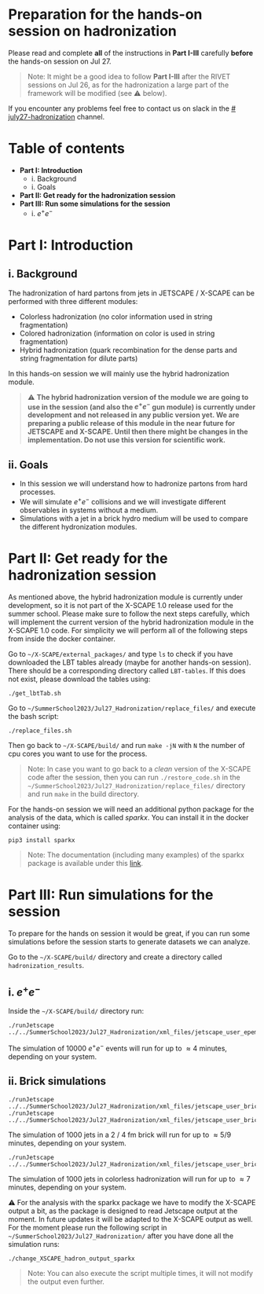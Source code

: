 # Preparation for the hands-on session on hadronization

Please read and complete **all** of the instructions in **Part I-III** carefully **before** the hands-on session on Jul 27.

> Note: It might be a good idea to follow **Part I-III** after the RIVET sessions on Jul 26, as for the hadronization a large part of the framework will be modified (see :warning: below).

If you encounter any problems feel free to contact us on slack in the [# july27-hadronization](https://jetscape2023o-d166455.slack.com/archives/C05GBKS0CQ6) channel.

# Table of contents
- **Part I: Introduction**
    - i. Background
    - i. Goals
- **Part II: Get ready for the hadronization session**
- **Part III: Run some simulations for the session**
    - i. $e^+e^-$


# Part I: Introduction

## i. Background

The hadronization of hard partons from jets in JETSCAPE / X-SCAPE can be performed with three different modules:

- Colorless hadronization (no color information used in string fragmentation)
- Colored hadronization (information on color is used in string fragmentation)
- Hybrid hadronization (quark recombination for the dense parts and string fragmentation for dilute parts)

In this hands-on session we will mainly use the hybrid hadronization module.

> :warning: **The hybrid hadronization version of the module we are going to use in the session (and also the $e^+e^-$ gun module) is currently under development and not released in any public version yet. We are preparing a public release of this module in the near future for JETSCAPE and X-SCAPE. Until then there might be changes in the implementation. Do not use this version for scientific work.**

## ii. Goals

- In this session we will understand how to hadronize partons from hard processes.
- We will simulate $e^+e^-$ collisions and we will investigate different observables in systems without a medium.
- Simulations with a jet in a brick hydro medium will be used to compare the different hydronization modules.

# Part II: Get ready for the hadronization session

As mentioned above, the hybrid hadronization module is currently under development, so it is not part of the X-SCAPE 1.0 release used for the summer school.
Please make sure to follow the next steps carefully, which will implement the current version of the hybrid hadronization module in the X-SCAPE 1.0 code.
For simplicity we will perform all of the following steps from inside the docker container.

Go to `~/X-SCAPE/external_packages/` and type `ls` to check if you have downloaded the LBT tables already (maybe for another hands-on session). There should be a corresponding directory called `LBT-tables`. If this does not exist, please download the tables using:

```
./get_lbtTab.sh
```

Go to `~/SummerSchool2023/Jul27_Hadronization/replace_files/` and execute the bash script:
```
./replace_files.sh
```
Then go back to `~/X-SCAPE/build/` and run `make -jN` with `N` the number of cpu cores you want to use for the process.

> Note: In case you want to go back to a *clean* version of the X-SCAPE code after the session, then you can run `./restore_code.sh` in the `~/SummerSchool2023/Jul27_Hadronization/replace_files/` directory and run `make` in the build directory.

For the hands-on session we will need an additional python package for the analysis of the data, which is called *sparkx*. You can install it in the docker container using:
```
pip3 install sparkx
```
> Note: The documentation (including many examples) of the sparkx package is available under this [link](https://smash-transport.github.io/sparkx/).

# Part III: Run simulations for the session

To prepare for the hands on session it would be great, if you can run some simulations before the session starts to generate datasets we can analyze.

Go to the `~/X-SCAPE/build/` directory and create a directory called `hadronization_results`.

## i. $e^+e^-$
Inside the `~/X-SCAPE/build/` directory run:
```
./runJetscape ../../SummerSchool2023/Jul27_Hadronization/xml_files/jetscape_user_epem.xml
```
The simulation of 10000 $e^+e^-$ events will run for up to $\approx 4$ minutes, depending on your system.

## ii. Brick simulations
```
./runJetscape ../../SummerSchool2023/Jul27_Hadronization/xml_files/jetscape_user_brick_hybrid_2fm.xml
./runJetscape ../../SummerSchool2023/Jul27_Hadronization/xml_files/jetscape_user_brick_hybrid_4fm.xml
```
The simulation of 1000 jets in a 2 / 4 fm brick will run for up to $\approx 5 / 9$ minutes, depending on your system.

```
./runJetscape ../../SummerSchool2023/Jul27_Hadronization/xml_files/jetscape_user_brick_colorless_2fm.xml
```
The simulation of 1000 jets in colorless hadronization will run for up to $\approx 7$ minutes, depending on your system.

:warning: For the analysis with the sparkx package we have to modify the X-SCAPE output a bit, as the package is designed to read Jetscape output at the moment. In future updates it will be adapted to the X-SCAPE output as well. For the moment please run the following script in `~/SummerSchool2023/Jul27_Hadronization/` after you have done all the simulation runs:
```
./change_XSCAPE_hadron_output_sparkx
```
> Note: You can also execute the script multiple times, it will not modify the output even further.